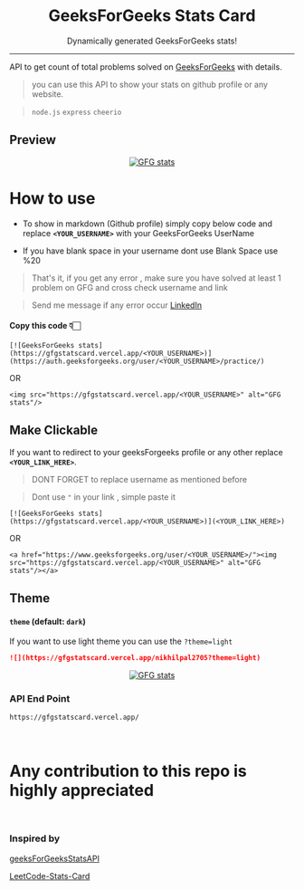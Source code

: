 <p align="center">
<h1 align="center">GeeksForGeeks Stats Card</h1>
<p align="center">Dynamically generated GeeksForGeeks stats!</p>
</p>

*****

API to get count of total problems solved on [GeeksForGeeks](https://practice.geeksforgeeks.org/) with details.

> you can use this API to show your stats on github profile or any website.

> `node.js`  `express`  `cheerio`

## Preview
<p align="center"> <a href="https://www.geeksforgeeks.org/user/nikhilpal2705/"><img src="https://gfgstatscard.vercel.app/nikhilpal2705" alt="GFG stats"/></a></p>

# How to use 
- To show in markdown (Github profile) simply copy below code and replace **`<YOUR_USERNAME>`** with your GeeksForGeeks UserName

- If you have blank space in your username dont use Blank Space use %20

> That's it, if you get any error , make sure you have solved at least 1 problem on GFG and cross check username and link 

> Send me message if any error occur [LinkedIn](https://www.linkedin.com/in/nikhilpal2705/)

#### Copy this code 👇🏻
```
[![GeeksForGeeks stats](https://gfgstatscard.vercel.app/<YOUR_USERNAME>)](https://auth.geeksforgeeks.org/user/<YOUR_USERNAME>/practice/)
```
OR

```
<img src="https://gfgstatscard.vercel.app/<YOUR_USERNAME>" alt="GFG stats"/>
```

## Make Clickable
If you want to redirect to your geeksForgeeks profile or any other replace **`<YOUR_LINK_HERE>`**.
> DONT FORGET to replace username as mentioned before

> Dont use `"` in your link , simple paste it
```
[![GeeksForGeeks stats](https://gfgstatscard.vercel.app/<YOUR_USERNAME>)](<YOUR_LINK_HERE>)
```
OR
```
<a href="https://www.geeksforgeeks.org/user/<YOUR_USERNAME>/"><img src="https://gfgstatscard.vercel.app/<YOUR_USERNAME>" alt="GFG stats"/></a>
```

## Theme
#### `theme` (default: `dark`)
If you want to use light theme you can use the `?theme=light`

```md
![](https://gfgstatscard.vercel.app/nikhilpal2705?theme=light)
```
<p align="center"> <a href="https://www.geeksforgeeks.org/user/nikhilpal2705/"><img src="https://gfgstatscard.vercel.app/nikhilpal2705?theme=light" alt="GFG stats"/></a></p>


### API End Point
```
https://gfgstatscard.vercel.app/
```

<br>

# Any contribution to this repo is highly appreciated

<br>

### Inspired by 
[geeksForGeeksStatsAPI](https://github.com/napiyo/geeksForGeeksStatsAPI)

[LeetCode-Stats-Card](https://github.com/JacobLinCool/LeetCode-Stats-Card)
